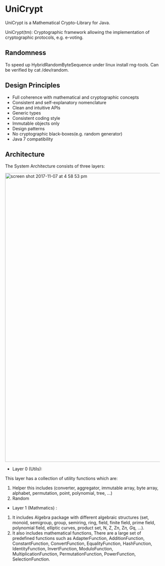 UniCrypt
========
UniCrypt is a Mathematical Crypto-Library for Java.

UniCrypt(tm): Cryptographic framework allowing the implementation of
cryptographic protocols, e.g. e-voting.

## Randomness
To speed up HybridRandomByteSequence under linux install rng-tools.
Can be verified by cat /dev/random.

## Design Principles
- Full coherence with mathematical and cryptographic concepts 
- Consistent and self-explanatory nomenclature
- Clean and intuitive APIs
- Generic types
- Consistent coding style
- Immutable objects only
- Design patterns
- No cryptographic black-boxes(e.g. random generator) 
- Java 7 compatibility

## Architecture
The System Architecture consists of three layers:

<img width="941" alt="screen shot 2017-11-07 at 4 58 53 pm" src="https://user-images.githubusercontent.com/15310211/32497291-1ef893f2-c3dd-11e7-8623-a8001b648be4.png">



- Layer 0 (Utils):

This layer has a collection of utility functions which are:
1) Helper
this includes (converter, aggregator, immutable array, byte array, alphabet, permutation, point, polynomial, tree, ...)
2) Random

- Layer 1 (Mathmatics) :

1) It includes Algebra package with different algebraic structures (set, monoid, semigroup, group, semiring, ring, field, finite field, prime field, polynomial field, elliptic curves, product set, N, Z, Zn, Z*n, G*q, ...).
2) It also includes mathematical functions, There are a large set of predefined functions such as AdapterFunction, AdditionFunction, ConstantFunction, ConvertFunction, EqualityFunction, HashFunction, IdentityFunction, InvertFunction, ModuloFunction, MultiplicationFunction, PermutationFunction, PowerFunction, SelectionFunction.


